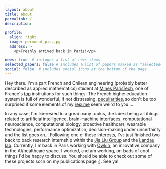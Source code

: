 ```yaml
---
layout: about
title: about
permalink: /
description: 

profile:
  align: right
  image: personal_pic.jpg
  address: >
    <p>Freshly arrived back in Paris!</p>

news: true  # includes a list of news items
selected_papers: false # includes a list of papers marked as "selected={true}"
social: false  # includes social icons at the bottom of the page
---
```


Hey there. I'm a part French and Chilean engineering (probably better described as applied mathematics) student at [Mines ParisTech](https://www.minesparis.psl.eu/), one of France's [top](https://etudiant.lefigaro.fr/article/classement-des-ecoles-d-ingenieurs_670e7e40-1ff2-11ea-88a9-d2e707b938cd/) institutions for such things. The French higher education system is full of wonderful, if not distressing, [peculiarities](http://www.understandfrance.org/France/Education.html#ecoles), so don't be too surprised if some elements of my [resume](/assets/pdf/cv_sebastian_partarrieu.pdf) seem weird to you ... 

In any case, I'm interested in a great many topics, the latest being all things related to artificial intelligence, brain-machine interfaces, computational neuroscience, computational biology, proactive healthcare, wearable technologies, performance optimization, decision-making under uncertainty and the list goes on... Following one of these interests, I've just finished two back to back research internship within the [Jia Liu Group](https://liulab.seas.harvard.edu/) and the [Landau lab](https://www.landaulab.org/). Currently, I'm back in Paris working with [Owkin](https://owkin.com/), an innovative company in the AI/healthcare space. I  worked, and am working, on loads of cool things I'd be happy to discuss. You should be able to check out some of these projects soon on my publications page ;). See ya!
